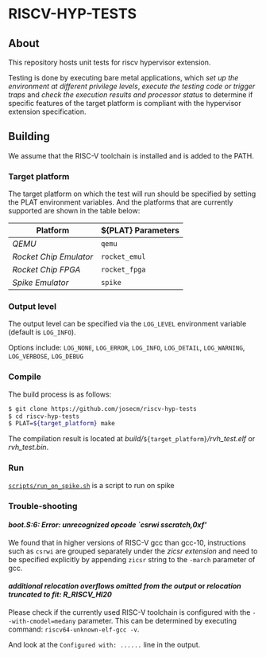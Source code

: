 # RISCV-HYP-TESTS
## About 
This repository hosts unit tests for riscv hypervisor extension.

Testing is done by executing bare metal applications, which *set up the environment at different privilege levels*, *execute the testing code or trigger traps* and *check the execution results and processor status* to determine if specific features of the target platform is compliant with the hypervisor extension specification.

## Building
We assume that the RISC-V toolchain is installed and is added to the PATH.

### Target platform

The target platform on which the test will run should be specified by setting the PLAT environment variables. And the platforms that are currently supported are shown in the table below:

| Platform | ${PLAT} Parameters |
| - | - |
| *QEMU* | `qemu` |
| *Rocket Chip Emulator* | `rocket_emul` |
| *Rocket Chip FPGA* | `rocket_fpga` |
| *Spike Emulator* | `spike` |

### Output level

The output level can be specified via the `LOG_LEVEL` environment variable (default is `LOG_INFO`). 

Options include:
`LOG_NONE`, `LOG_ERROR`, `LOG_INFO`, `LOG_DETAIL`, `LOG_WARNING`, `LOG_VERBOSE`, `LOG_DEBUG`

### Compile

The build process is as follows:

```bash
$ git clone https://github.com/josecm/riscv-hyp-tests
$ cd riscv-hyp-tests
$ PLAT=${target_platform} make
```

The compilation result is located at *build/*`${target_platform}`*/rvh_test.elf* or *rvh_test.bin*.

### Run

[`scripts/run_on_spike.sh`](scripts/run_on_spike.sh) is a script to run on spike

### Trouble-shooting

#### *boot.S:6: Error: unrecognized opcode `csrwi sscratch,0xf'*

We found that in higher versions of RISC-V gcc than gcc-10, instructions such as `csrwi` are grouped separately under the *zicsr extension* and need to be specified explicitly by appending `zicsr` string to the `-march` parameter of gcc.


#### *additional relocation overflows omitted from the output* or *relocation truncated to fit: R_RISCV_HI20*
Please check if the currently used RISC-V toolchain is configured with the `--with-cmodel=medany` parameter.
This can be determined by executing command: `riscv64-unknown-elf-gcc -v`.

And look at the `Configured with: ......` line in the output.
